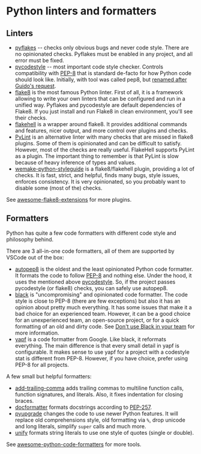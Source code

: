 # Python linters and formatters

## Linters

+ [pyflakes](https://github.com/PyCQA/pyflakes) -- checks only obvious bugs and never code style. There are no opinionated checks. Pyflakes must be enabled in any project, and all error must be fixed.
+ [pycodestyle](https://github.com/PyCQA/pycodestyle) -- most important code style checker. Controls compatibility with [PEP-8](https://www.python.org/dev/peps/pep-0008/) that is standard de-facto for how Python code should look like. Initially, with tool was called pep8, but [renamed after Guido's request](https://github.com/PyCQA/pycodestyle/issues/466).
+ [flake8](https://gitlab.com/pycqa/flake8) is the most famous Python linter. First of all, it is a framework allowing to write your own linters that can be configured and run in a unified way. Pyflakes and pycodestyle are default dependencies of Flake8. If you just install and run Flake8 in clean environment, you'll see their checks.
+ [flakehell](https://github.com/life4/flakehell) is a wrapper around flake8. It provides additional commands and features, nicer output, and more control over plugins and checks.
+ [PyLint](https://github.com/PyCQA/pylint) is an alternative linter with many checks that are missed in flake8 plugins. Some of them is opinionated and can be difficult to satisfy. However, most of the checks are really useful. FlakeHell supports PyLint as a plugin. The important thing to remember is that PyLint is slow because of heavy inference of types and values.
+ [wemake-python-styleguide](https://github.com/wemake-services/wemake-python-styleguide) is a flake8/flakehell plugin, providing a lot of checks. It is fast, strict, and helpful, finds many bugs, style issues, enforces consistency. It is very opinionated, so you probably want to disable some (most of the) checks.

See [awesome-flake8-extensions](https://github.com/DmytroLitvinov/awesome-flake8-extensions) for more plugins.

## Formatters

Python has quite a few code formatters with different code style and philosophy behind.

There are 3 all-in-one code formatters, all of them are supported by VSCode out of the box:

+ [autopep8](https://github.com/hhatto/autopep8) is the oldest and the least opinionated Python code formatter. It formats the code to follow [PEP-8](https://www.python.org/dev/peps/pep-0008/) and nothing else. Under the hood, it uses the mentioned above [pycodestyle](https://github.com/PyCQA/pycodestyle). So, if the project passes pycodestyle (or flake8) checks, you can safely use autopep8.
+ [black](https://github.com/python/black) is "uncompromising" and opinionated code formatter. The code style is close to PEP-8 (there are few exceptions) but also it has an opinion about pretty much everything. It has some issues that make it a bad choice for an experienced team. However, it can be a good choice for an unexperienced team, an open-source project, or for a quick formatting of an old and dirty code. See [Don't use Black in your team](https://articles.orsinium.dev/python/black/) for more information.
+ [yapf](https://github.com/google/yapf) is a code formatter from Google. Like black, it reformats everything. The main difference is that every small detail in yapf is configurable. It makes sense to use yapf for a project with a codestyle stat is different from PEP-8. However, if you have choice, prefer using PEP-8 for all projects.

A few small but helpful formatters:

+ [add-trailing-comma](https://github.com/asottile/add-trailing-comma) adds trailing commas to multiline function calls, function signatures, and literals. Also, it fixes indentation for closing braces.
+ [docformatter](https://github.com/myint/docformatter) formats docstrings according to [PEP-257](https://www.python.org/dev/peps/pep-0257/).
+ [pyupgrade](https://github.com/asottile/pyupgrade) changes the code to use newer Python features. It will replace old comprehensions style, old formatting via `%`, drop unicode and long literals, simplify `super` calls and much more.
+ [unify](https://github.com/myint/unify) formats string literals to use one style of quotes (single or double).

See [awesome-python-code-formatters](https://github.com/life4/awesome-python-code-formatters) for more tools.

